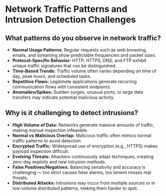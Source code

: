 # Network Traffic Patterns and Intrusion Detection Challenges

## What patterns do you observe in network traffic?
- **Normal Usage Patterns:** Regular requests such as web browsing, emails, and streaming show predictable frequencies and packet sizes.  
- **Protocol-Specific Behavior:** HTTP, HTTPS, DNS, and FTP exhibit unique traffic signatures that can be distinguished.  
- **Time-Based Trends:** Traffic volume often varies depending on time of day, peak hours, and scheduled tasks.  
- **Repetitive Flows:** Legitimate applications generate recurring communication flows with consistent endpoints.  
- **Anomalies/Spikes:** Sudden surges, unusual ports, or large data transfers may indicate potential malicious activity.  

## Why is it challenging to detect intrusions?
- **High Volume of Data:** Networks generate massive amounts of traffic, making manual inspection infeasible.  
- **Normal vs Malicious Overlap:** Malicious traffic often mimics normal traffic patterns to avoid detection.  
- **Encrypted Traffic:** Widespread use of encryption (e.g., HTTPS) makes payload inspection difficult.  
- **Evolving Threats:** Attackers continuously adapt techniques, creating zero-day exploits and new intrusion methods.  
- **False Positives/Negatives:** Balancing sensitivity and accuracy is challenging — too strict causes false alarms, too lenient misses real threats.  
- **Distributed Attacks:** Intrusions may occur from multiple sources or in low-volume distributed patterns, making them harder to spot.  
